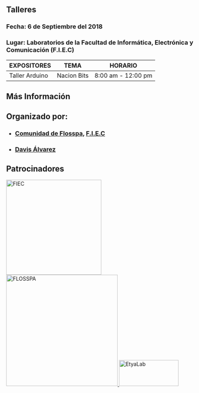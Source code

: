 
## Talleres

### Fecha: 6 de Septiembre del 2018
### Lugar: Laboratorios de la Facultad de Informática, Electrónica y Comunicación (F.I.E.C)

|        EXPOSITORES    |                                TEMA                                        | HORARIO  |
|-----------------------|----------------------------------------------------------------------------|----------|
| Taller Arduino        |Nacion Bits                                 |8:00 am - 12:00 pm          |


## Más Información


## Organizado por:

- ### [Comunidad de Flosspa](https://floss-pa.net/),  [F.I.E.C](http://fiec.up.ac.pa/)
- ### [Davis Álvarez](https://twitter.com/davisclick)

## Patrocinadores
<a href="http://fiec.up.ac.pa/" target="_blank">
<img border="0" alt="FIEC" src="https://pbs.twimg.com/profile_images/669533521921204225/AXQ3oaui_400x400.png" width="256" height="256">
</a>

<a href="https://floss-pa.net/" target="_blank">
<img border="0" alt="FLOSSPA" src="https://pbs.twimg.com/profile_images/852597051808522240/5iJqsWQL_400x400.jpg" width="300" height="300">
</a>

<a href="http://roboticbay.nacionbits.com/es/" target="_blank">
<img border="0" alt="EtyaLab" src="http://roboticbay.nacionbits.com/img/nacionbits-tienda-de-dispositivos-y-piezas-de-robotica-logo-1499875760.jpg" width="160" height="70">
</a>
